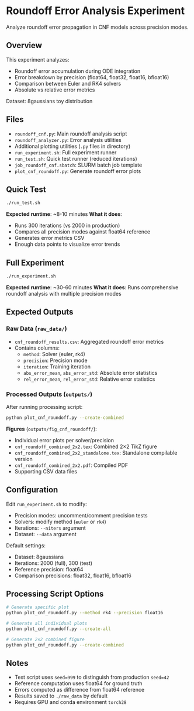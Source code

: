 # Roundoff Error Analysis Experiment

Analyze roundoff error propagation in CNF models across precision modes.

## Overview

This experiment analyzes:
- Roundoff error accumulation during ODE integration
- Error breakdown by precision (float64, float32, float16, bfloat16)
- Comparison between Euler and RK4 solvers
- Absolute vs relative error metrics

Dataset: 8gaussians toy distribution

## Files

- `roundoff_cnf.py`: Main roundoff analysis script
- `roundoff_analyzer.py`: Error analysis utilities
- Additional plotting utilities (`.py` files in directory)
- `run_experiment.sh`: Full experiment runner
- `run_test.sh`: Quick test runner (reduced iterations)
- `job_roundoff_cnf.sbatch`: SLURM batch job template
- `plot_cnf_roundoff.py`: Generate roundoff error plots

## Quick Test

```bash
./run_test.sh
```

**Expected runtime**: ~8-10 minutes
**What it does**:
- Runs 300 iterations (vs 2000 in production)
- Compares all precision modes against float64 reference
- Generates error metrics CSV
- Enough data points to visualize error trends

## Full Experiment

```bash
./run_experiment.sh
```

**Expected runtime**: ~30-60 minutes
**What it does**: Runs comprehensive roundoff analysis with multiple precision modes

## Expected Outputs

### Raw Data (`raw_data/`)
- `cnf_roundoff_results.csv`: Aggregated roundoff error metrics
- Contains columns:
  - `method`: Solver (euler, rk4)
  - `precision`: Precision mode
  - `iteration`: Training iteration
  - `abs_error_mean`, `abs_error_std`: Absolute error statistics
  - `rel_error_mean`, `rel_error_std`: Relative error statistics

### Processed Outputs (`outputs/`)

After running processing script:

```bash
python plot_cnf_roundoff.py --create-combined
```

**Figures** (`outputs/fig_cnf_roundoff/`):
- Individual error plots per solver/precision
- `cnf_roundoff_combined_2x2.tex`: Combined 2×2 TikZ figure
- `cnf_roundoff_combined_2x2_standalone.tex`: Standalone compilable version
- `cnf_roundoff_combined_2x2.pdf`: Compiled PDF
- Supporting CSV data files

## Configuration

Edit `run_experiment.sh` to modify:
- Precision modes: uncomment/comment precision tests
- Solvers: modify method (`euler` or `rk4`)
- Iterations: `--niters` argument
- Dataset: `--data` argument

Default settings:
- Dataset: 8gaussians
- Iterations: 2000 (full), 300 (test)
- Reference precision: float64
- Comparison precisions: float32, float16, bfloat16

## Processing Script Options

```bash
# Generate specific plot
python plot_cnf_roundoff.py --method rk4 --precision float16

# Generate all individual plots
python plot_cnf_roundoff.py --create-all

# Generate 2×2 combined figure
python plot_cnf_roundoff.py --create-combined
```

## Notes

- Test script uses `seed=999` to distinguish from production `seed=42`
- Reference computation uses float64 for ground truth
- Errors computed as difference from float64 reference
- Results saved to `./raw_data` by default
- Requires GPU and conda environment `torch28`